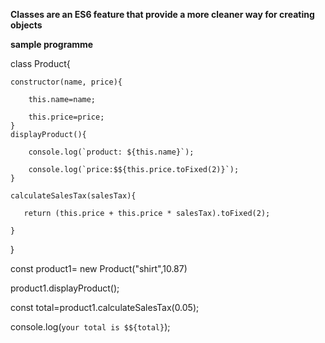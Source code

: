 **Classes are an ES6 feature that provide a more cleaner way for creating objects**

**sample programme**


class Product{

    constructor(name, price){

        this.name=name;

        this.price=price;
    }
    displayProduct(){

        console.log(`product: ${this.name}`);

        console.log(`price:$${this.price.toFixed(2)}`);
    }

    calculateSalesTax(salesTax){

       return (this.price + this.price * salesTax).toFixed(2);

    }
}

const product1= new Product("shirt",10.87)

product1.displayProduct();

const total=product1.calculateSalesTax(0.05);

console.log(`your total is $${total}`);